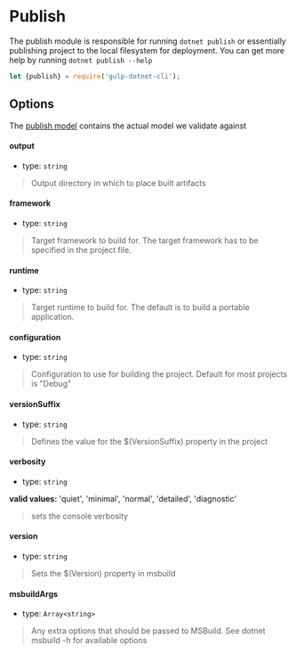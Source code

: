 # Publish

The publish module is responsible for running `dotnet publish` or essentially publishing project to the local filesystem for deployment. You can get more help by running `dotnet publish --help`

```js
let {publish} = require('gulp-dotnet-cli');

```


## Options

The [publish model](/lib/models/PublishModel.js) contains the actual model we validate against


#### output 

* type: `string`

> Output directory in which to place built artifacts

#### framework

* type: `string`

> Target framework to build for. The target framework has to be specified in the project file.

#### runtime

* type: `string`

> Target runtime to build for. The default is to build a portable application.

#### configuration 

* type: `string`

> Configuration to use for building the project. Default for most projects is  "Debug"

#### versionSuffix

* type: `string`

> Defines the value for the $(VersionSuffix) property in the project

#### verbosity 

* type: `string`

**valid values:** 'quiet', 'minimal', 'normal', 'detailed', 'diagnostic'

> sets the console verbosity

#### version 

* type: `string`

> Sets the $(Version) property in msbuild


#### msbuildArgs

* type: `Array<string>`

> Any extra options that should be passed to MSBuild. See dotnet msbuild -h for available options